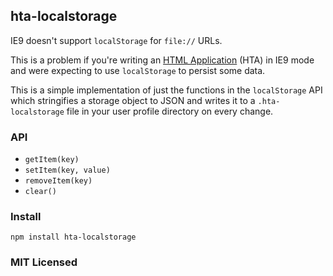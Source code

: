 ## hta-localstorage

IE9 doesn't support `localStorage` for `file://` URLs.

This is a problem if you're writing an [HTML Application](http://en.wikipedia.org/wiki/HTML_Application)
(HTA) in IE9 mode and were expecting to use `localStorage` to persist some data.

This is a simple implementation of just the functions in the `localStorage`
API which stringifies a storage object to JSON and writes it to a
`.hta-localstorage` file in your user profile directory on every change.

### API

* `getItem(key)`
* `setItem(key, value)`
* `removeItem(key)`
* `clear()`

### Install

```
npm install hta-localstorage
```

### MIT Licensed